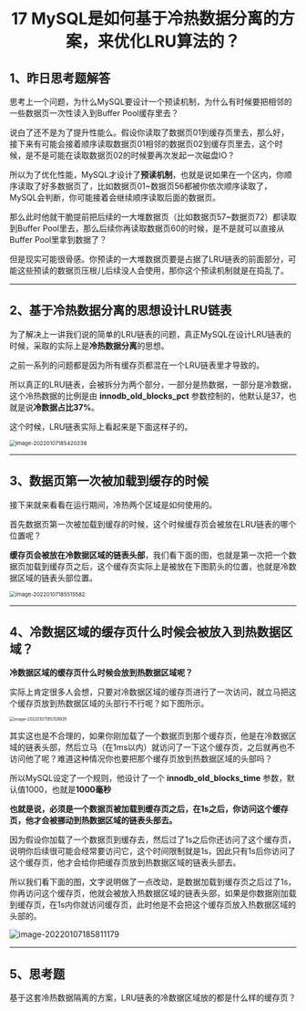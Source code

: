 <h1 align="center">17 MySQL是如何基于冷热数据分离的方案，来优化LRU算法的？</h1>



## 1、昨日思考题解答

思考上一个问题，为什么MySQL要设计一个预读机制，为什么有时候要把相邻的一些数据页一次性读入到Buffer Pool缓存里去？

说白了还不是为了提升性能么。假设你读取了数据页01到缓存页里去，那么好，接下来有可能会接着顺序读取数据页01相邻的数据页02到缓存页里去，这个时候，是不是可能在读取数据页02的时候要再次发起一次磁盘IO？

所以为了优化性能，MySQL才设计了**预读机制**，也就是说如果在一个区内，你顺序读取了好多数据页了，比如数据页01~数据页56都被你依次顺序读取了，MySQL会判断，你可能接着会继续顺序读取后面的数据页。

那么此时他就干脆提前把后续的一大堆数据页（比如数据页57~数据页72）都读取到Buffer Pool里去，那么后续你再读取数据页60的时候，是不是就可以直接从Buffer Pool里拿到数据了？

但是现实可能很骨感。你预读的一大堆数据页要是占据了LRU链表的前面部分，可能这些预读的数据页压根儿后续没人会使用，那你这个预读机制就是在捣乱了。

---



## 2、基于冷热数据分离的思想设计LRU链表

为了解决上一讲我们说的简单的LRU链表的问题，真正MySQL在设计LRU链表的时候，采取的实际上是**冷热数据分离**的思想。

之前一系列的问题都是因为所有缓存页都混在一个LRU链表里才导致的。

所以真正的LRU链表，会被拆分为两个部分，一部分是热数据，一部分是冷数据，这个冷热数据的比例是由 **innodb_old_blocks_pct** 参数控制的，他默认是37，也就是说**冷数据占比37%**。

这个时候，LRU链表实际上看起来是下面这样子的。

<img src="https://studyimages.oss-cn-beijing.aliyuncs.com/img/mysql/01-33/202210201128554.png" alt="image-20220107185420238" style="zoom:67%;" />



---

## 3、数据页第一次被加载到缓存的时候

接下来就来看看在运行期间，冷热两个区域是如何使用的。

首先数据页第一次被加载到缓存的时候，这个时候缓存页会被放在LRU链表的哪个位置呢？

**缓存页会被放在冷数据区域的链表头部**，我们看下面的图，也就是第一次把一个数据页加载到缓存页之后，这个缓存页实际上是被放在下图箭头的位置，也就是冷数据区域的链表头部位置。

<img src="https://studyimages.oss-cn-beijing.aliyuncs.com/img/mysql/01-33/202210201128555.png" alt="image-20220107185515582" style="zoom:67%;" />

---



## 4、冷数据区域的缓存页什么时候会被放入到热数据区域？

**冷数据区域的缓存页什么时候会放到热数据区域呢？**

实际上肯定很多人会想，只要对冷数据区域的缓存页进行了一次访问，就立马把这个缓存页放到热数据区域的头部行不行呢？如下图所示。  

<img src="https://studyimages.oss-cn-beijing.aliyuncs.com/img/mysql/01-33/202210201128556.png" alt="image-20220107185709935" style="zoom:50%;" />



其实这也是不合理的，如果你刚加载了一个数据页到那个缓存页，他是在冷数据区域的链表头部，然后立马（在1ms以内）就访问了一下这个缓存页，之后就再也不访问他了呢？难道这种情况你也要把那个缓存页放到热数据区域的头部吗？

所以MySQL设定了一个规则，他设计了一个 **innodb_old_blocks_time** 参数，默认值1000，也就是**1000毫秒**

**也就是说，必须是一个数据页被加载到缓存页之后，在1s之后，你访问这个缓存页，他才会被挪动到热数据区域的链表头部去。**

因为假设你加载了一个数据页到缓存去，然后过了1s之后你还访问了这个缓存页，说明你后续很可能会经常要访问它，这个时间限制就是1s，因此只有1s后你访问了这个缓存页，他才会给你把缓存页放到热数据区域的链表头部去。

所以我们看下面的图，文字说明做了一点改动，是数据加载到缓存页之后过了1s，你再访问这个缓存页，他就会被放入热数据区域的链表头部，如果是你数据刚加载到缓存页，在1s内你就访问缓存页，此时他是不会把这个缓存页放入热数据区域的头部的。

![image-20220107185811179](https://studyimages.oss-cn-beijing.aliyuncs.com/img/mysql/01-33/202210201128557.png)



---



## 5、思考题

基于这套冷热数据隔离的方案，LRU链表的冷数据区域放的都是什么样的缓存页？
